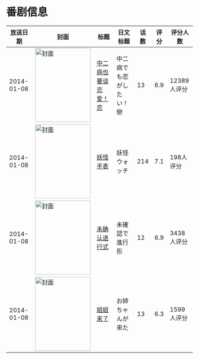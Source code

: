 # 番剧信息

|放送日期|封面|标题|日文标题|话数|评分|评分人数|
|---|---|---|---|---|---|---|
|2014-01-08|<img src="https://lain.bgm.tv/pic/cover/c/c8/e4/72942_VniXv.jpg" alt="封面" style="width:150px;height:200px;object-fit:cover;">|[中二病也要谈恋爱！恋](https://bangumi.tv/subject/72942)|中二病でも恋がしたい！戀|13|6.9|12389人评分|
|2014-01-08|<img src="https://lain.bgm.tv/pic/cover/c/da/bf/83124_t8vg0.jpg" alt="封面" style="width:150px;height:200px;object-fit:cover;">|[妖怪手表](https://bangumi.tv/subject/83124)|妖怪ウォッチ|214|7.1|198人评分|
|2014-01-08|<img src="https://lain.bgm.tv/pic/cover/c/4a/80/83869_vIW6y.jpg" alt="封面" style="width:150px;height:200px;object-fit:cover;">|[未确认进行式](https://bangumi.tv/subject/83869)|未確認で進行形|12|6.9|3438人评分|
|2014-01-08|<img src="https://lain.bgm.tv/pic/cover/c/c6/22/85557_jmSe9.jpg" alt="封面" style="width:150px;height:200px;object-fit:cover;">|[姐姐来了](https://bangumi.tv/subject/85557)|お姉ちゃんが来た|13|6.3|1599人评分|
